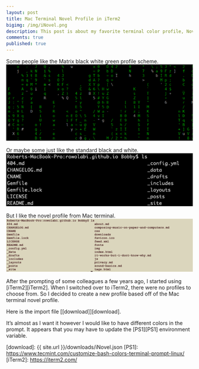 ```yaml
---
layout: post
title: Mac Terminal Novel Profile in iTerm2
bigimg: /img/iNovel.png
description: This post is about my favorite terminal color profile, Novel.  I first came across it in the Mac terminal application and ported it over to iTerm2.
comments: true
published: true
---
```


Some people like the Matrix black white green profile scheme.
![image](/img/CMatrix.png)

Or maybe some just like the standard black and white.
![image](/img/iDefault.png)

But I like the novel profile from Mac terminal.
![image](/img/iNovel.png)

 After the prompting of some colleagues a few years ago, I started using [iTerm2][iTerm2]. When I switched over to iTerm2, there were no profiles to choose from. So I decided to create a new profile based off of the Mac terminal novel profile.

Here is the import file [[download]][download].

It’s almost as I want it however I would like to have different colors in the prompt. It appears that you may have to update the [PS1][PS1] environment variable.



[download]: {{ site.url }}/downloads/iNovel.json
[PS1]: https://www.tecmint.com/customize-bash-colors-terminal-prompt-linux/
[iTerm2]: https://iterm2.com/